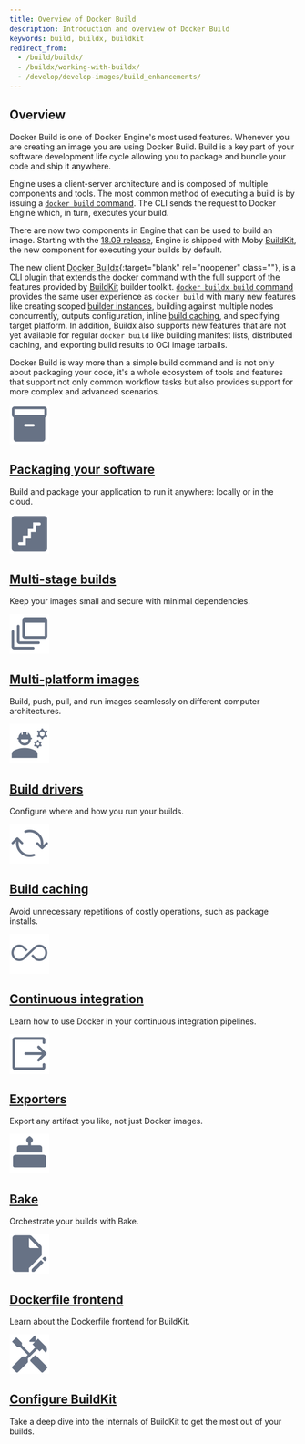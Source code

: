 ```yaml
---
title: Overview of Docker Build
description: Introduction and overview of Docker Build
keywords: build, buildx, buildkit
redirect_from:
  - /build/buildx/
  - /buildx/working-with-buildx/
  - /develop/develop-images/build_enhancements/
---
```


## Overview

Docker Build is one of Docker Engine's most used features. Whenever you are
creating an image you are using Docker Build. Build is a key part of your
software development life cycle allowing you to package and bundle your code and
ship it anywhere.

Engine uses a client-server architecture and is composed of multiple components
and tools. The most common method of executing a build is by issuing a
[`docker build` command](../engine/reference/commandline/build.md). The CLI
sends the request to Docker Engine which, in turn, executes your build.

There are now two components in Engine that can be used to build an image.
Starting with the [18.09 release](../engine/release-notes/18.09.md#18090),
Engine is shipped with Moby [BuildKit](buildkit/index.md), the new component for
executing your builds by default.

The new client [Docker Buildx](https://github.com/docker/buildx){:target="blank" rel="noopener" class=""},
is a CLI plugin that extends the docker command with the full support of the
features provided by [BuildKit](buildkit/index.md) builder toolkit.
[`docker buildx build` command](../engine/reference/commandline/buildx_build.md)
provides the same user experience as `docker build` with many new features like
creating scoped [builder instances](building/drivers/index.md), building against
multiple nodes concurrently, outputs configuration, inline
[build caching](building/cache/index.md), and specifying target platform. In
addition, Buildx also supports new features that are not yet available for
regular `docker build` like building manifest lists, distributed caching, and
exporting build results to OCI image tarballs.

Docker Build is way more than a simple build command and is not only about
packaging your code, it's a whole ecosystem of tools and features that support
not only common workflow tasks but also provides support for more complex and
advanced scenarios.

<div class="component-container">
  <div class="row">
    <div class="col-xs-12 col-sm-12 col-md-12 col-lg-4 block">
      <div class="component">
        <div class="component-icon">
          <a href="/build/building/packaging/">
           <img src="/assets/images/build-packaging-software.svg" alt="Closed cardboard box" width="70px" height="70px">
          </a>
        </div>
        <h2><a href="/build/building/packaging/">Packaging your software</a></h2>
        <p>
          Build and package your application to run it anywhere: locally or in the cloud.
        </p>
      </div>
    </div>
    <div class="col-xs-12 col-sm-12 col-md-12 col-lg-4 block">
      <div class="component">
        <div class="component-icon">
          <a href="/build/building/multi-stage/">
           <img src="/assets/images/build-multi-stage.svg" alt="Staircase" width="70px" height="70px">
          </a>
        </div>
        <h2><a href="/build/building/multi-stage/">Multi-stage builds</a></h2>
        <p>
          Keep your images small and secure with minimal dependencies.
        </p>
      </div>
    </div>
    <div class="col-xs-12 col-sm-12 col-md-12 col-lg-4 block">
      <div class="component">
        <div class="component-icon">
          <a href="/build/building/multi-platform/">
           <img src="/assets/images/build-multi-platform.svg" alt="Stacked windows" width="70px" height="70px">
          </a>
        </div>
        <h2><a href="/build/building/multi-platform/">Multi-platform images</a></h2>
        <p>
          Build, push, pull, and run images seamlessly on different computer architectures.
        </p>
      </div>
    </div>
  </div>
  <div class="row">
    <div class="col-xs-12 col-sm-12 col-md-12 col-lg-4 block">
      <div class="component">
        <div class="component-icon">
          <a href="/build/building/drivers/">
           <img src="/assets/images/build-drivers.svg" alt="Silhouette of an engineer, with cogwheels in the background" width="70px" height="70px">
          </a>
        </div>
        <h2><a href="/build/building/drivers/">Build drivers</a></h2>
        <p>
          Configure where and how you run your builds.
        </p>
      </div>
    </div>
    <div class="col-xs-12 col-sm-12 col-md-12 col-lg-4 block">
      <div class="component">
        <div class="component-icon">
          <a href="/build/building/cache/">
           <img src="/assets/images/build-cache.svg" alt="Two arrows rotating in a circle" width="70px" height="70px">
          </a>
        </div>
        <h2><a href="/build/building/cache/">Build caching</a></h2>
        <p>
          Avoid unnecessary repetitions of costly operations, such as package installs.
        </p>
      </div>
    </div>
    <div class="col-xs-12 col-sm-12 col-md-12 col-lg-4 block">
      <div class="component">
        <div class="component-icon">
          <a href="/build/ci/">
           <img src="/assets/images/build-ci.svg" alt="Infinity loop" width="70px" height="70px">
          </a>
        </div>
        <h2><a href="/build/ci/">Continuous integration</a></h2>
        <p>
          Learn how to use Docker in your continuous integration pipelines.
        </p>
      </div>
    </div>
  </div>
  <div class="row">
    <div class="col-xs-12 col-sm-12 col-md-12 col-lg-4 block">
      <div class="component">
        <div class="component-icon">
          <a href="/build/building/exporters/">
           <img src="/assets/images/build-exporters.svg" alt="Arrow coming out of a box" width="70px" height="70px">
          </a>
        </div>
        <h2><a href="/build/building/exporters/">Exporters</a></h2>
        <p>
          Export any artifact you like, not just Docker images.
        </p>
      </div>
    </div>
    <div class="col-xs-12 col-sm-12 col-md-12 col-lg-4 block">
      <div class="component">
        <div class="component-icon">
          <a href="/build/bake/">
           <img src="/assets/images/build-bake.svg" alt="Cake silhouette" width="70px" height="70px">
          </a>
        </div>
        <h2><a href="/build/bake/">Bake</a></h2>
        <p>
          Orchestrate your builds with Bake.
        </p>
      </div>
    </div>
    <div class="col-xs-12 col-sm-12 col-md-12 col-lg-4 block">
      <div class="component">
        <div class="component-icon">
          <a href="/build/buildkit/dockerfile-frontend/">
           <img src="/assets/images/build-frontends.svg" alt="Pen writing on a document" width="70px" height="70px">
          </a>
        </div>
        <h2><a href="/build/buildkit/dockerfile-frontend/">Dockerfile frontend</a></h2>
        <p>
          Learn about the Dockerfile frontend for BuildKit.
        </p>
      </div>
    </div>
    <div class="col-xs-12 col-sm-12 col-md-12 col-lg-4 block">
      <div class="component">
        <div class="component-icon">
          <a href="/build/buildkit/configure/">
           <img src="/assets/images/build-configure-buildkit.svg" alt="Hammer and screwdriver" width="70px" height="70px">
          </a>
        </div>
        <h2><a href="/build/buildkit/configure/">Configure BuildKit</a></h2>
        <p>
          Take a deep dive into the internals of BuildKit to get the most out of
          your builds.
        </p>
      </div>
    </div>
  </div>
</div>
